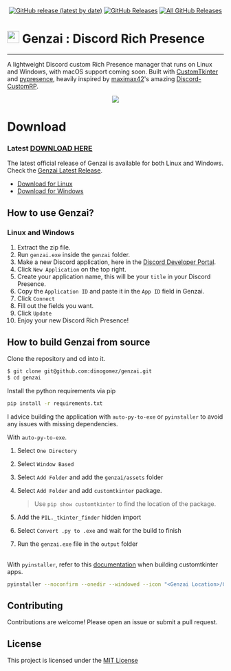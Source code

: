 <p align=center>
  <a href="https://github.com/dinogomez/genzai/releases/latest"><img alt="GitHub release (latest by date)" src="https://img.shields.io/github/v/tag/dinogomez/genzai?color=343638&label=latest&logo=github"></a>
  <a href="https://github.com/dinogomez/genzai/releases/latest"><img alt="GitHub Releases" src="https://img.shields.io/github/downloads/dinogomez/genzai/latest/total?color=343638&label=downloads&logo=github"></a>
  <a href="https://github.com/dinogomez/genzai/releases/"><img alt="All GitHub Releases" src="https://img.shields.io/github/downloads/dinogomez/genzai/total?color=343638&label=total%20downloads&logo=github"></a>
</p>

# <img src=https://github.com/dinogomez/genzai/assets/41871666/0536940c-fa2d-4fda-9744-25edbc5ead14 style="height:1em;"/> Genzai : Discord Rich Presence

---

A lightweight Discord custom Rich Presence manager that runs on Linux and Windows, with macOS support coming soon. Built with [CustomTkinter](https://github.com/TomSchimansky/CustomTkinter) and [pypresence](https://github.com/qwertyquerty/pypresence), heavily inspired by [maximax42](https://github.com/maximmax42)'s amazing [Discord-CustomRP](https://github.com/maximmax42/Discord-CustomRP).

<p align="center">
<img src="https://github.com/dinogomez/genzai/assets/41871666/0d384431-5226-491f-baca-8a1c075b06ce">

# Download

### Latest [DOWNLOAD HERE](https://github.com/dinogomez/genzai/releases/latest)

The latest official release of Genzai is available for both Linux and Windows. Check the [Genzai Latest Release](https://github.com/dinogomez/genzai/releases/latest).

- [Download for Linux](https://github.com/dinogomez/genzai/releases/download/1.0.1/genzai_linux_1.0.1.zip)
- [Download for Windows](https://github.com/dinogomez/genzai/releases/download/1.0.1/genzai_windows_1.0.1.zip)

## How to use Genzai?

### Linux and Windows

1. Extract the zip file.
2. Run `genzai.exe` inside the `genzai` folder.
3. Make a new Discord application, here in the [Discord Developer Portal](https://discord.com/developers/applications).
4. Click `New Application` on the top right.
5. Create your application name, this will be your `title` in your Discord Presence.
6. Copy the `Application ID` and paste it in the `App ID` field in Genzai.
7. Click `Connect`
8. Fill out the fields you want.
9. Click `Update`
10. Enjoy your new Discord Rich Presence!

## How to build Genzai from source

Clone the repository and cd into it.

```bash
$ git clone git@github.com:dinogomez/genzai.git
$ cd genzai
```

Install the python requirements via pip

```bash
pip install -r requirements.txt
```

I advice building the application with `auto-py-to-exe` or `pyinstaller` to avoid any issues with missing dependencies.

With `auto-py-to-exe`.

1. Select `One Directory`
2. Select `Window Based`
3. Select `Add Folder` and add the `genzai/assets` folder
4. Select `Add Folder` and add `customtkinter` package.

   > Use `pip show customtkinter` to find the location of the package.

5. Add the `PIL._tkinter_finder` hidden import
6. Select `Convert .py to .exe` and wait for the build to finish
7. Run the `genzai.exe` file in the `output` folder
   <br>
   <br>

With `pyinstaller`, refer to this [documentation](https://customtkinter.tomschimansky.com/documentation/packaging) when building customtkinter apps.

```bash
pyinstaller --noconfirm --onedir --windowed --icon "<Genzai Location>/Genzai/assets/genzai.ico" --add-data "<CustomTkinter Location>/customtkinter:customtkinter/" --add-data "<Genzai Location>/Genzai/assets:assets/" --hidden-import "PIL._tkinter_finder"  "<Genzai Location>/Genzai/genzai.py"
```

## Contributing

Contributions are welcome! Please open an issue or submit a pull request.

## License

This project is licensed under the [MIT License](https://github.com/dinogomez/genzai/blob/main/LICENSE)
